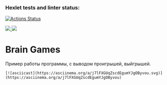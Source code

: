 ### Hexlet tests and linter status:
[![Actions Status](https://github.com/Helgarold/java-project-61/actions/workflows/hexlet-check.yml/badge.svg)](https://github.com/Helgarold/java-project-61/actions)

<a href="https://codeclimate.com/github/Helgarold/java-project-61/maintainability">
    <img src="https://api.codeclimate.com/v1/badges/54bc5947e00b702267dc/maintainability" />
</a>

<a href="https://codeclimate.com/github/Helgarold/java-project-61/test_coverage">
    <img src="https://api.codeclimate.com/v1/badges/54bc5947e00b702267dc/test_coverage" />
</a>


# Brain Games
Пример работы программы, с выводом проигрышей, выйгрышей.
	
	[![asciicast](https://asciinema.org/a/j7lFXGUqZscdEgumYJgOByvou.svg)](https://asciinema.org/a/j7lFXGUqZscdEgumYJgOByvou)
